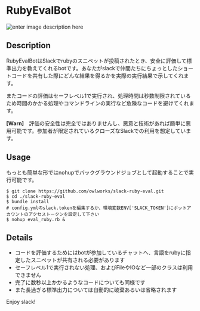 # RubyEvalBot

![enter image description here](https://cdn-ak2.f.st-hatena.com/images/fotolife/o/oneforowl/20170807/20170807231031.gif)

## Description

RubyEvalBotはSlackでrubyのスニペットが投稿されたとき、安全に評価して標準出力を教えてくれるbotです。あなたがslackで仲間たちにちょっとしたショートコードを共有した際にどんな結果を得るかを実際の実行結果で示してくれます。

またコードの評価はセーフレベル1で実行され、処理時間は秒数制限されているため時間のかかる処理やコマンドラインの実行など危険なコードを避けてくれます。

**[Warn]**　評価の安全性は完全ではありませんし、悪意と技術があれば簡単に悪用可能です。参加者が限定されているクローズなSlackでの利用を想定しています。

## Usage

もっとも簡単な形ではnohupでバックグラウンドジョブとして起動することで実行可能です。
```shell
$ git clone https://github.com/owlworks/slack-ruby-eval.git
$ cd ./slack-ruby-eval
$ bundle install
# config.ymlのslack.tokenを編集するか、環境変数ENV['SLACK_TOKEN']にボットアカウントのアクセストークンを設定して下さい
$ nohup eval_ruby.rb &
```

## Details

- コードを評価するためにはbotが参加しているチャットへ、言語をrubyに指定したスニペットが共有される必要があります
- セーフレベル1で実行されない処理、およびFileやIOなど一部のクラスは利用できません
- 完了に数秒以上かかるようなコードについても同様です
- また長過ぎる標準出力については自動的に破棄あるいは省略されます

Enjoy slack!
